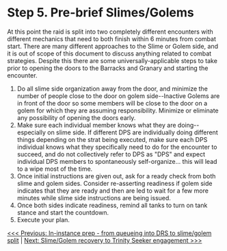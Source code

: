# Step 5. Pre-brief Slimes/Golems
At this point the raid is split into two completely different encounters with different mechanics that need to both finish within 6 minutes from combat start.  There are many different approaches to the Slime or Golem side, and it is out of scope of this document to discuss anything related to combat strategies.  Despite this there are some universally-applicable steps to take prior to opening the doors to the Barracks and Granary and starting the encounter.

1. Do all slime side organization away from the door, and minimize the number of people close to the door on golem side--Inactive Golems are in front of the door so some members will be close to the door on a golem for which they are assuming responsibility.  Minimize or eliminate any possibility of opening the doors early.
2. Make sure each individual member knows what they are doing--especially on slime side.  If different DPS are individually doing different things depending on the strat being executed, make sure each DPS individual knows what they specifically need to do for the encounter to succeed, and do not collectively refer to DPS as "DPS" and expect individual DPS members to spontaneously self-organize... this will lead to a wipe most of the time.
3. Once initial instructions are given out, ask for a ready check from both slime and golem sides.  Consider re-asserting readiness if golem side indicates that they are ready and then are led to wait for a few more minutes while slime side instructions are being issued.
4. Once both sides indicate readiness, remind all tanks to turn on tank stance and start the countdown.
5. Execute your plan.

[<<< Previous: In-instance prep - from queueing into DRS to slime/golem split](04-queueing-to-sg-split.md) | [Next: Slime/Golem recovery to Trinity Seeker engagement >>>](06-sg-to-ts.md)
